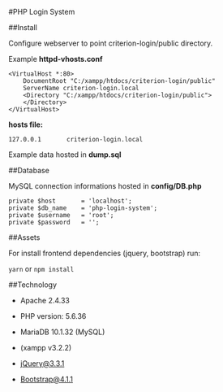 #PHP Login System

##Install

Configure webserver to point criterion-login/public directory.

Example **httpd-vhosts.conf**
````
<VirtualHost *:80>
    DocumentRoot "C:/xampp/htdocs/criterion-login/public"
    ServerName criterion-login.local
    <Directory "C:/xampp/htdocs/criterion-login/public">
    </Directory>
</VirtualHost>
````
**hosts file:**
```
127.0.0.1       criterion-login.local
```

Example data hosted in **dump.sql**

##Database

MySQL connection informations hosted in **config/DB.php**
```
private $host       = 'localhost';
private $db_name    = 'php-login-system';
private $username   = 'root';
private $password   = '';
```

##Assets

For install frontend dependencies (jquery, bootstrap) run:

`yarn` or
`npm install`


##Technology
- Apache 2.4.33
- PHP version: 5.6.36
- MariaDB 10.1.32 (MySQL)
- (xampp v3.2.2)


- jQuery@3.3.1
- Bootstrap@4.1.1
